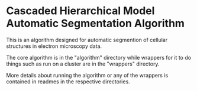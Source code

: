 Cascaded Hierarchical Model Automatic Segmentation Algorithm
============================================================

This is an algorithm designed for automatic segmention of cellular structures in electron microscopy data.

The core algorithm is in the "algorithm" directory while wrappers for it to do things such as run on a cluster are in the "wrappers" directory.

More details about running the algorithm or any of the wrappers is contained in readmes in the respective directories.
